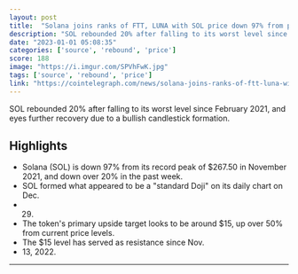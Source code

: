 ```yaml
---
layout: post
title:  "Solana joins ranks of FTT, LUNA with SOL price down 97% from peak"
description: "SOL rebounded 20% after falling to its worst level since February 2021, and eyes further recovery due to a bullish candlestick formation."
date: "2023-01-01 05:08:35"
categories: ['source', 'rebound', 'price']
score: 188
image: "https://i.imgur.com/SPVhFwK.jpg"
tags: ['source', 'rebound', 'price']
link: "https://cointelegraph.com/news/solana-joins-ranks-of-ftt-luna-with-sol-price-down-97-from-peak-is-a-rebound-possible"
---
```


SOL rebounded 20% after falling to its worst level since February 2021, and eyes further recovery due to a bullish candlestick formation.

## Highlights

- Solana (SOL) is down 97% from its record peak of $267.50 in November 2021, and down over 20% in the past week.
- SOL formed what appeared to be a "standard Doji" on its daily chart on Dec.
- 29.
- The token's primary upside target looks to be around $15, up over 50% from current price levels.
- The $15 level has served as resistance since Nov.
- 13, 2022.

---
